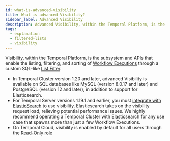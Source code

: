 ```yaml
---
id: what-is-advanced-visibility
title: What is advanced Visibility?
sidebar_label: Advanced Visibility
description: Advanced Visibility, within the Temporal Platform, is the subsystem and APIs that enable the listing, filtering, and sorting of Workflow Executions through an SQL-like query syntax.
tags:
  - explanation
  - filtered-lists
  - visibility
---
```


Visibility, within the Temporal Platform, is the subsystem and APIs that enable the listing, filtering, and sorting of [Workflow Executions](/concepts/what-is-a-workflow-execution) through a custom SQL-like [List Filter](/concepts/what-is-a-list-filter).

- In Temporal Cluster version 1.20 and later, advanced Visibility is available on SQL databases like MySQL (version 8.0.17 and later) and PostgreSQL (version 12 and later), in addition to support for Elasticsearch.
- For Temporal Server versions 1.19.1 and earlier, you must [integrate with ElasticSearch](/clusters/how-to-integrate-elasticsearch-into-a-temporal-cluster) to use visibility.
  Elasticsearch takes on the visibility request load, relieving potential performance issues.
  We highly recommend operating a Temporal Cluster with Elasticsearch for any use case that spawns more than just a few Workflow Executions.
- On Temporal Cloud, visibility is enabled by default for all users through the [Read-Only role](/cloud/how-to-get-started-with-temporal-cloud#invite-users)
